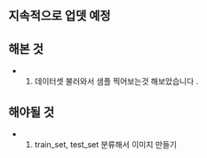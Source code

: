 ## 지속적으로 업뎃 예정


  ## 해본 것
  - 1. 데이터셋 불러와서 샘플 찍어보는것 해보았습니다 . 
  
  ## 해야될 것 
  - 1. train_set, test_set 분류해서 이미지 만들기 
